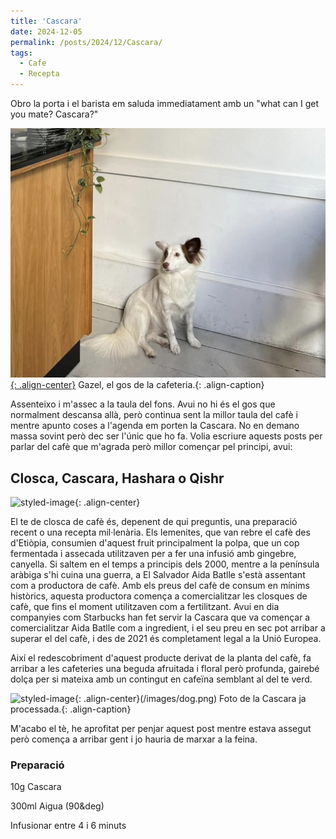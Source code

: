 ```yaml
---
title: 'Cascara'
date: 2024-12-05
permalink: /posts/2024/12/Cascara/
tags:
  - Cafe
  - Recepta
---
```


Obro la porta i el barista em saluda immediatament amb un "what can I get you mate? Cascara?" 


[![styled-image](/images/dog.png){: .align-center}](/images/dog.png) Gazel, el gos de la cafeteria.{: .align-caption}


Assenteixo i m'assec a la taula del fons. Avui no hi és el gos que normalment descansa allà, però continua sent la millor taula del cafè i mentre apunto coses a l'agenda em porten la Cascara. No en demano massa sovint però dec ser l'únic que ho fa.  Volia escriure aquests posts per parlar del cafè que m'agrada però millor començar pel principi, avui: 



## Closca, Cascara, Hashara o Qishr

![styled-image](/images/cascara.png){: .align-center}


El te de closca de cafè és, depenent de qui preguntis, una preparació recent o una recepta mil·lenària.  Els Iemenites, que van rebre el cafè des d'Etiòpia, consumien d'aquest fruit principalment la polpa, que un cop fermentada i assecada utilitzaven per a fer una infusió amb gingebre, canyella.  Si saltem en el temps a principis dels 2000, mentre a la península aràbiga s'hi cuina una guerra, a El Salvador Aida Batlle s'està assentant com a productora de cafè. Amb els preus del cafè de consum en mínims històrics, aquesta productora comença a comercialitzar les closques de cafè, que fins el moment utilitzaven com a fertilitzant. Avui en dia companyies com Starbucks han fet servir la Cascara que va començar a comercialitzar Aida Batlle com a ingredient, i el seu preu en sec pot arribar a superar el del cafè, i des de 2021 és completament legal a la Unió Europea.



Així el redescobriment d'aquest producte derivat de la planta del cafè, fa arribar a les cafeteries una beguda afruitada i floral però profunda, gairebé dolça per si mateixa amb un contingut en cafeïna semblant al del te verd.

![styled-image](/images/foto.png){: .align-center}(/images/dog.png) Foto de la Cascara ja processada.{: .align-caption}

M'acabo el tè, he aprofitat per penjar aquest post mentre estava assegut però comença a arribar gent i jo hauria de marxar a la feina.


### Preparació



10g Cascara 

300ml Aigua (90&deg)

Infusionar entre 4 i 6 minuts

